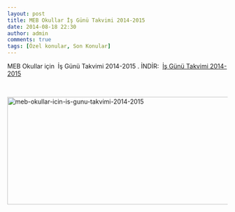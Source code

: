 ```yaml
---
layout: post
title: MEB Okullar İş Günü Takvimi 2014-2015
date: 2014-08-18 22:30
author: admin
comments: true
tags: [Özel konular, Son Konular]
---
```

MEB Okullar için  İş Günü Takvimi 2014-2015 .
İNDİR:  <a href="http://egitimvaktim.com/dosyalar/2014/08/İş-Günü-Takvimi-2014-2015.doc">İş Günü Takvimi 2014-2015</a>

&nbsp;

<a href="http://egitimvaktim.com/dosyalar/2014/08/meb-okullar-icin-is-gunu-takvimi-2014-2015.png"><img class="alignleft size-full wp-image-10567" src="http://egitimvaktim.com/dosyalar/2014/08/meb-okullar-icin-is-gunu-takvimi-2014-2015.png" alt="meb-okullar-icin-is-gunu-takvimi-2014-2015" width="511" height="246" /></a>
